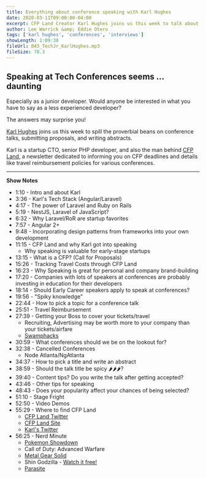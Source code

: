 ```yaml
---
title: Everything about conference speaking with Karl Hughes
date: 2020-03-11T09:00:00-04:00
excerpt: CFP Land Creator Karl Hughes joins us this week to talk about why you should consider speaking at conferences and how to accomplish that goal.
author: Lee Warrick &amp; Eddie Otero
tags: ['karl hughes', 'conferences', 'interviews']
showLength: 1:09:38
fileUrl: 043_TechJr_KarlHughes.mp3
fileSize: 78.3
---
```


## Speaking at Tech Conferences seems ... daunting

Especially as a junior developer. Would anyone be interested in what you have to say as a less experienced developer?

The answers may surprise you!

[Karl Hughes](https://twitter.com/KarlLHughes) joins us this week to spill the proverbial beans on conference talks, submitting proposals, and writing abstracts.

Karl is a startup CTO, senior PHP developer, and also the man behind [CFP Land](https://www.cfpland.com/), a newsletter dedicated to informing you on CFP deadlines and details like travel reimbursement policies for various conferences.

---
**Show Notes**

* 1:10 - Intro and about Karl
* 3:36 - Karl's Tech Stack (Angular/Laravel)
* 4:17 - The power of Laravel and Ruby on Rails
* 5:19 - NestJS, Laravel of JavaScript?
* 6:32 - Why Laravel/RoR are startup favorites
* 7:57 - Angular 2+
* 9:48 - Incorporating design patterns from frameworks into your own development
* 11:15 - CFP Land and why Karl got into speaking
  * Why speaking is valuable for early-stage startups
* 13:15 - What is a CFP? (Call for Proposals)
* 15:26 - Tracking Travel Costs through CFP Land
* 16:23 - Why Speaking is great for personal and company brand-building
* 17:20 - Companies with lots of speakers at conferences are probably investing in education for their developers
* 18:14 - Should Early Career speakers apply to speak at conferences?
* 19:56 - "Spiky knowledge"
* 22:44 - How to pick a topic for a conference talk
* 25:51 - Travel Reimbursement
* 27:39 - Getting your Boss to cover your tickets/travel
  * Recruiting, Advertising may be worth more to your company than your tickets/airfare
  * [Swamphacks](https://swamphacks.com)
* 30:59 - What conferences should we be on the lookout for?
* 32:38 - Cancelled Conferences
  * Node Atlanta/NgAtlanta
* 34:37 - How to pick a title and write an abstract
* 38:59 - Should the talk title be spicy 🌶🌶🌶?
* 39:40 - Content tips? Do you write the talk after getting accepted?
* 43:46 - Other tips for speaking
* 48:43 - Does your popularity affect your chances of being selected?
* 51:10 - Stage Fright
* 52:50 - Video Demos
* 55:29 - Where to find CFP Land
  * [CFP Land Twitter](https://twitter.com/cfp_land)
  * [CFP Land Site](https://www.cfpland.com/)
  * [Karl's Twitter](https://twitter.com/KarlLHughes)
* 56:25 - Nerd Minute
  * [Pokemon Showdown](https://play.pokemonshowdown.com/)
  * Call of Duty: Advanced Warfare
  * [Metal Gear Solid](https://youtu.be/P9_VINMmsus)
  * Shin Godzilla - [Watch it free!](https://archive.org/details/GodzillaResurgence)
  * [Parasite](https://en.wikipedia.org/wiki/Parasite_(2019_film))
